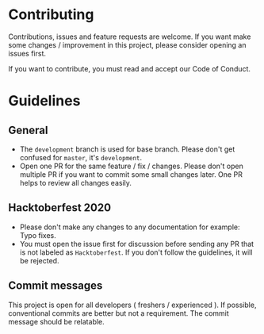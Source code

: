 # Contributing

Contributions, issues and feature requests are welcome.  If you want make some changes / improvement in this project, please consider opening an issues first.

If you want to contribute, you must read and accept our Code of Conduct.

# Guidelines

## General
- The `development` branch is used for base branch. Please don't get confused for `master`, it's `development`.
- Open one PR for the same feature / fix / changes. Please don't open multiple PR if you want to commit some small changes later. One PR helps to review all changes easily.

## Hacktoberfest 2020
- Please don't make any changes to any documentation for example: Typo fixes.
- You must open the issue first for discussion before sending any PR that is not labeled as `Hacktoberfest`. If you don't follow the guidelines, it will be rejected.


## Commit messages

This project is open for all developers ( freshers / experienced ). If possible, conventional commits are better but not a requirement. The commit message should be relatable.

